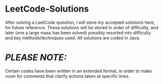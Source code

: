 # LeetCode-Solutions
  After solving a LeetCode question, I will store my accepted solutions here, for future reference. These solutions will be stored in order of difficulty, and later (one a large mass has been solved) possibly resorted into difficulty and key methods/techniques used. All solutions are coded in Java.

# ***PLEASE NOTE:***
Certain codes have been written in an extended format, in order to make room for comments that clarify actions taken at specific lines.
